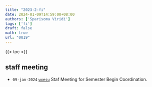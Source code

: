 ```yaml
---
title: "2023-2-fi"
date: 2024-01-09T14:59:00+08:00
authors: ['Sparisoma Viridi']
tags: ['fi']
draft: false
math: true
url: "0019"
---
```

{{< toc >}}


## staff meeting
+ `09-jan-2024` [`wxesu`](https://osf.io/wxesu) Staf Meeting for Semester Begin Coordination.